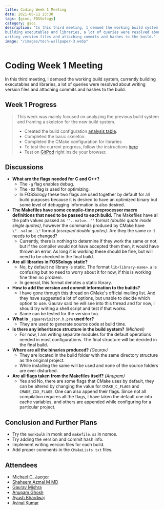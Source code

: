 ```yaml
---
title: Coding Week 1 Meeting
date: 2021-06-11 23:30
tags: [gsoc, FOSSology]
category: gsoc
description: "In this third meeting, I demoed the working build system, currently
building executables and libraries, a lot of queries were resolved about
writing version files and attaching commits and hashes to the build."
image: "/images/tech-wallpaper-3.webp"
---
```


# Coding Week 1 Meeting

In this third meeting, I demoed the working build system, currently building executables and libraries, a lot of queries were resolved about writing version files and attaching commits and hashes to the build.

## Week 1 Progress

> This week was mainly focused on analyzing the previous build system and framing a skeleton for the new build system.
>
> - Created the build configuration [analysis table](https://github.com/avinal/FOSSology/wiki/agents-spec#agents-configuration-list).
> - Completed the basic skeleton.
> - Completed the CMake configuration for libraries
> - To test the current progress, follow the instructions [here](https://github.com/avinal/FOSSology/wiki#test-the-new-system-only-gcc-with-make-and-ninja-tested-for-now)
> - Test on [GitPod](https://gitpod.io/#https://github.com/avinal/FOSSology/tree/avinal/feat/cmake-buildsystem) right inside your browser.

## Discussions

- **What are the flags needed for C and C++?**
  - The `-g` flag enables debug.
  - The `-O2` flag is used for optimizing.
  - In FOSSology these two flags are used together by default for all
    build purposes because it is desired to have an optimized binary but
    some level of debugging information is also desired.
- **The Makefiles have some compile-time preprocessor macro definitions
  that need to be passed to each build.** The Makefiles have all the
  path values passed as `'"..value.."'` format *(double quote inside
  single quotes)*, however the commands produced by CMake have
  `\"..value..\"` format *(escaped double quotes)*. Are they the same or
  it needs to be changed?
  - Currently, there is nothing to determine if they work the same or
    not, but if the compiler would not have accepted them then, it would
    have thrown an error. As long it is working these should be fine,
    but will need to be checked in the final build.
- **Are all libraries in FOSSology static?**
  - No, by default no library is static. The format
    `lib<library-name>.a` is confusing but no need to worry about it for
    now, if this is working fine then no problem.
  - In general, this format denotes a static library.
- **How to add the version and commit information to the builds?**
  - I have gone through [this
    thread](https://cmake.org/pipermail/cmake/2018-October/068383.html)
    on CMake's official mailing list. And they have suggested a lot of
    options, but unable to decide which option to use. Gaurav said he
    will see into this thread and for now, I should try writing a shell
    script and test if that works.
  - Same can be tested for the version too.
- **What is** `_squareVisitor.h.pre` **used for?**
  - They are used to generate source code at build time.
- **Is there any inheritance structure in the build system?**
  *(Michael)*
  - For now, I am writing separate modules for the default operations
    needed in most configurations. The final structure will be decided
    in the final build.
- **Where are all the binaries produced?** *(Gaurav)*
  - They are located in the build folder with the same directory
    structure as the original project.
  - While installing the same will be used and none of the source
    folders are ever disturbed.
- **Are all flags taken from the Makefiles itself?** *(Anupam)*
  - Yes and No, there are some flags that CMake uses by default, they
    can be altered by changing the value for `CMAKE_C_FLAGS` and
    `CMAKE_CXX_FLAGS`. One can also append their flags. Since not all
    compilation requires all the flags, I have taken the default one
    into cache variables, and others are appended while configuring for
    a particular project.

## Conclusion and Further Plans

- Try the `monkbulk` in monk and `makefile.sa` in nomos.
- Try adding the version and commit hash info.
- Implement writing version files for each build.
- Add proper comments in the `CMakeLists.txt` files.

## Attendees

- [Michael C. Jaeger](https://github.com/mcjaeger)
- [Shaheem Azmal M MD](https://github.com/shaheemazmalmmd)
- [Gaurav Mishra](https://github.com/GMishx)
- [Anupam Ghosh](https://github.com/ag4ums)
- [Ayush Bhardwaj](https://github.com/hastagAB)
- [Avinal Kumar](https://github.com/avinal)
